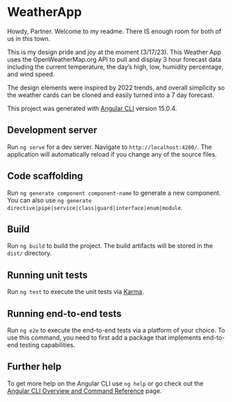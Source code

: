 # WeatherApp

Howdy, Partner. Welcome to my readme. There IS enough room for both of us in this town. 

This is my design pride and joy at the moment (3/17/23). This Weather App uses the OpenWeatherMap.org API to pull and display 3 hour forecast data including the current temperature, the day’s high, low, humidity percentage, and wind speed.

The design elements were inspired by 2022 trends, and overall simplicity so the weather cards can be cloned and easily turned into a 7 day forecast.

This project was generated with [Angular CLI](https://github.com/angular/angular-cli) version 15.0.4.

## Development server

Run `ng serve` for a dev server. Navigate to `http://localhost:4200/`. The application will automatically reload if you change any of the source files.

## Code scaffolding

Run `ng generate component component-name` to generate a new component. You can also use `ng generate directive|pipe|service|class|guard|interface|enum|module`.

## Build

Run `ng build` to build the project. The build artifacts will be stored in the `dist/` directory.

## Running unit tests

Run `ng test` to execute the unit tests via [Karma](https://karma-runner.github.io).

## Running end-to-end tests

Run `ng e2e` to execute the end-to-end tests via a platform of your choice. To use this command, you need to first add a package that implements end-to-end testing capabilities.

## Further help

To get more help on the Angular CLI use `ng help` or go check out the [Angular CLI Overview and Command Reference](https://angular.io/cli) page.
